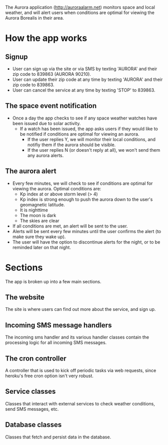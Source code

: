 The Aurora application (http://auroraalarm.net) monitors space and local weather,
and will alert users when conditions are optimal for viewing the Aurora Borealis
in their area.


# How the app works
## Signup
* User can sign up via the site or via SMS by texting 'AURORA' and their zip code to 839863 (AURORA 90210).
* User can update their zip code at any time by texting 'AURORA' and their zip code to 839863.
* User can cancel the service at any time by texting 'STOP' to 839863.

## The space event notification
* Once a day the app checks to see if any space weather watches have been issued due to solar activity.
  * If a watch has been issued, the app asks users if they would like to be notified if conditions are optimal for viewing an aurora.
    * If the user replies Y, we will monitor their local conditions, and notifiy them if the aurora should be visible.
    * If the user replies N (or doesn't reply at all), we won't send them any aurora alerts.

## The aurora alert
* Every few minutes, we will check to see if conditions are optimal for viewing the aurora.  Optimal conditions are:
  * Kp index at or above storm level (> 4)
  * Kp index is strong enough to push the aurora down to the user's geomagnetic latitude.
  * It is nighttime
  * The moon is dark
  * The skies are clear
* If all conditions are met, an alert will be sent to the user.
* Alerts will be sent every few minutes until the user confirms the alert (to make sure they wake up).
* The user will have the option to discontinue alerts for the night, or to be reminded later on that night.


# Sections
The app is broken up into a few main sections.

## The website
The site is where users can find out more about the service, and sign up.

## Incoming SMS message handlers
The incoming sms handler and its various handler classes contain the processing
logic for all incoming SMS messages.

## The cron controller
A controller that is used to kick off periodic tasks via web requests, since
heroku's free cron option isn't very robust.

## Service classes
Classes that interact with external services to check weather conditions, send SMS messages, etc.

## Database classes
Classes that fetch and persist data in the database.

